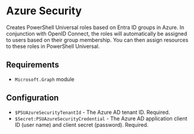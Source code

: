 # Azure Security

Creates PowerShell Universal roles based on Entra ID groups in Azure. In conjunction with OpenID Connect, the roles will automatically be assigned to users based on their group membership. You can then assign resources to these roles in PowerShell Universal.

## Requirements

- `Microsoft.Graph` module

## Configuration

- `$PSUAzureSecurityTenantId` - The Azure AD tenant ID. Required.
- `$Secret:PSUAzureSecurityCredential` - The Azure AD application client ID (user name) and client secret (password). Required.